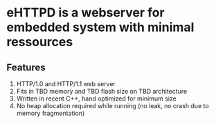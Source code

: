 # eHTTPD is a webserver for embedded system with minimal ressources

## Features
1. HTTP/1.0 and HTTP/1.1 web server
2. Fits in TBD memory and TBD flash size on TBD architecture
3. Written in recent C++, hand optimized for minimum size
4. No heap allocation required while running (no leak, no crash due to memory fragmentation)


